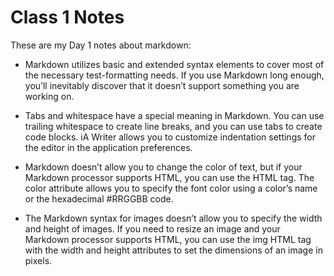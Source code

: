 # Class 1 Notes

  These are my Day 1 notes about markdown:

- Markdown utilizes basic and extended syntax elements to cover most of the necessary test-formatting needs. If you use Markdown long enough, you’ll inevitably discover that it doesn’t support something you are working on.

- Tabs and whitespace have a special meaning in Markdown. You can use trailing whitespace to create line breaks, and you can use tabs to create code blocks. iA Writer allows you to customize indentation settings for the editor in the application preferences.

- Markdown doesn’t allow you to change the color of text, but if your Markdown processor supports HTML, you can use the HTML tag. The color attribute allows you to specify the font color using a color’s name or the hexadecimal #RRGGBB code.

- The Markdown syntax for images doesn’t allow you to specify the width and height of images. If you need to resize an image and your Markdown processor supports HTML, you can use the img HTML tag with the width and height attributes to set the dimensions of an image in pixels.
